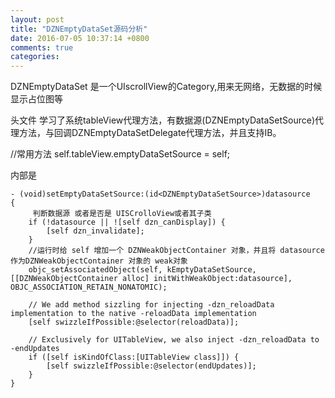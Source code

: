 ```yaml
---
layout: post
title: "DZNEmptyDataSet源码分析"
date: 2016-07-05 10:37:14 +0800
comments: true
categories: 
---
```


DZNEmptyDataSet 是一个UIscrollView的Category,用来无网络，无数据的时候显示占位图等

头文件 学习了系统tableView代理方法，有数据源(DZNEmptyDataSetSource)代理方法，与回调DZNEmptyDataSetDelegate代理方法，并且支持IB。


//常用方法
 self.tableView.emptyDataSetSource = self;
 
 内部是
 
```
- (void)setEmptyDataSetSource:(id<DZNEmptyDataSetSource>)datasource
{
     判断数据源 或者是否是 UISCrolloView或者其子类
    if (!datasource || ![self dzn_canDisplay]) {
        [self dzn_invalidate];
    }
    //运行时给 self 增加一个 DZNWeakObjectContainer 对象，并且将 datasource 作为DZNWeakObjectContainer 对象的 weak对象
    objc_setAssociatedObject(self, kEmptyDataSetSource, [[DZNWeakObjectContainer alloc] initWithWeakObject:datasource], OBJC_ASSOCIATION_RETAIN_NONATOMIC);
    
    // We add method sizzling for injecting -dzn_reloadData implementation to the native -reloadData implementation
    [self swizzleIfPossible:@selector(reloadData)];
    
    // Exclusively for UITableView, we also inject -dzn_reloadData to -endUpdates
    if ([self isKindOfClass:[UITableView class]]) {
        [self swizzleIfPossible:@selector(endUpdates)];
    }
}

```


